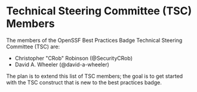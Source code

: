 # Technical Steering Committee (TSC) Members

<!-- SPDX-License-Identifier: (MIT OR CC-BY-3.0+) -->

The members of the OpenSSF Best Practices Badge
Technical Steering Committee (TSC) are:

* Christopher "CRob" Robinson (@SecurityCRob)
* David A. Wheeler (@david-a-wheeler)

The plan is to extend this list of TSC members; the goal is to
get started with the TSC construct that is new to the best practices badge.

